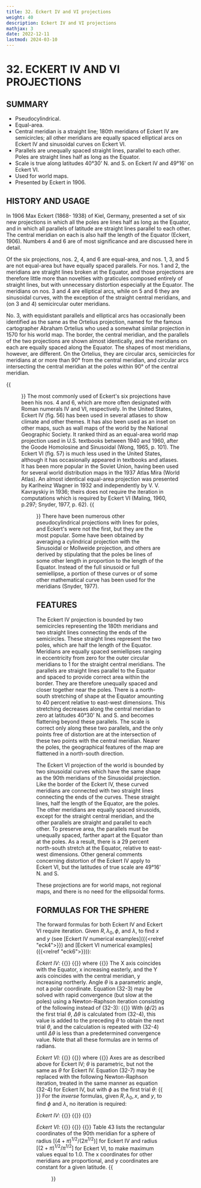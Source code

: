 ```yaml
---
title: 32. Eckert IV and VI projections
weight: 40
description: Eckert IV and VI projections
mathjax: 3
date: 2022-12-11
lastmod: 2024-03-10
---
```

# 32. ECKERT IV AND VI PROJECTIONS
## SUMMARY
- Pseudocylindrical.
- Equal-area.
- Central meridian is a straight line; 180th meridians of Eckert IV are semicircles; all other meridians are equally spaced elliptical arcs on Eckert IV and sinusoidal curves on Eckert VI.
- Parallels are unequally spaced straight lines, parallel to each other. Poles are straight lines half as long as the Equator.
- Scale is true along latitudes 40°30' N. and S. on Eckert IV and 49°16' on Eckert VI.
- Used for world maps.
- Presented by Eckert in 1906.

## HISTORY AND USAGE
In 1906 Max Eckert (1868- 1938) of Kiel, Germany, presented a set of six new projections in which all the poles are lines half as long as the Equator, and in which all parallels of latitude are straight lines parallel to each other. The central meridian on each is also half the length of the Equator (Eckert, 1906). Numbers 4 and 6 are of most significance and are discussed here in detail.

Of the six projections, nos. 2, 4, and 6 are equal-area, and nos. 1, 3, and 5 are not equal-area but have equally spaced parallels. For nos. 1 and 2, the meridians are straight lines broken at the Equator, and those projections are therefore little more than novelties with graticules composed entirely of straight lines, but with unnecessary distortion especially at the Equator. The meridians on nos. 3 and 4 are elliptical arcs, while on 5 and 6 they are sinusoidal curves, with the exception of the straight central meridians, and (on 3 and 4) semicircular outer meridians.

No. 3, with equidistant parallels and elliptical arcs has occasionally been identified as the same as the Ortelius projection, named for the famous cartographer Abraham Ortelius who used a somewhat similar projection in 1570 for his world map. The border, the central meridian, and the parallels of the two projections are shown almost identically, and the meridians on each are equally spaced along the Equator. The shapes of most meridians, however, are different. On the Ortelius, they are circular arcs, semicircles for meridians at or more than 90° from the central meridian, and circular arcs intersecting the central meridian at the poles within 90° of the central meridian.

{{<figure src="../figure56.png" link="../figure56.png" caption="__FIGURE 56__.&mdash;Eckert IV projection. An equal-area pseudocylindrical with poles half the length of Equator. Outer meridians are semicircles; others are elliptical arcs." alt="Eckert IV projection">}}
The most commonly used of Eckert's six projections have been his nos. 4 and 6, which are more often designated with Roman numerals IV and VI, respectively. In the United States, Eckert IV (fig. 56) has been used in several atlases to show climate and other themes. It has also been used as an inset on other maps, such as wall maps of the world by the National Geographic Society. It ranked third as an equal-area world map projection used in U.S. textbooks between 1940 and 1960, after the Goode Homolosine and Sinusoidal (Wong, 1965, p. 101). The Eckert VI (fig. 57) is much less used in the United States, although it has occasionally appeared in textbooks and atlases. It has been more popular in the Soviet Union, having been used for several world distribution maps in the 1937 Atlas Mira (World Atlas). An almost identical equal-area projection was presented by Karlheinz Wagner in 1932 and independently by V. V. Kavrayskiy in 1936; theirs does not require the iteration in computations which is required by Eckert VI (Maling, 1960, p.297; Snyder, 1977, p. 62).
{{<figure src="../figure57.png" link="../figure57.png" caption="__FIGURE 57__.&mdash; Eckert VI projection. Like figure 56, this is an equal-area pseudocylindrical projection with poles half the length of Equator. The meridians, however, are sinusoidal curves." alt="Eckert VI projection">}}
There have been numerous other pseudocylindrical projections with lines for poles, and Eckert's were not the first, but they are the most popular. Some have been obtained by averaging a cylindrical projection with the Sinusoidal or Mollweide projection, and others are derived by stipulating that the poles be lines of some other length in proportion to the length of the Equator. Instead of the full sinusoid or full semiellipse, a portion of these curves or of some other mathematical curve has been used for the meridians (Snyder, 1977).

## FEATURES
The Eckert IV projection is bounded by two semicircles representing the 180th meridians and two straight lines connecting the ends of the semicircles. These straight lines represent the two poles, which are half the length of the Equator. Meridians are equally spaced semiellipses ranging in eccentricity from zero for the outer circular meridians to 1 for the straight central meridians. The parallels are straight lines parallel to the Equator and spaced to provide correct area within the border. They are therefore unequally spaced and closer together near the poles. There is a north-south stretching of shape at the Equator amounting to 40 percent relative to east-west dimensions. This stretching decreases along the central meridian to zero at latitudes 40°30' N. and S. and becomes flattening beyond these parallels. The scale is correct only along these two parallels, and the only points free of distortion are at the intersection of these two points with the central meridian. Nearer the poles, the geographical features of the map are flattened in a north-south direction.

The Eckert VI projection of the world is bounded by two sinusoidal curves which have the same shape as the 90th meridians of the Sinusoidal projection. Like the border of the Eckert IV, these curved meridians are connected with two straight lines connecting the ends of the curves. These straight lines, half the length of the Equator, are the poles. The other meridians are equally spaced sinusoids, except for the straight central meridian, and the other parallels are straight and parallel to each other. To preserve area, the parallels must be unequally spaced, farther apart at the Equator than at the poles. As a result, there is a 29 percent north-south stretch at the Equator, relative to east-west dimensions. Other general comments concerning distortion of the Eckert IV apply to Eckert VI, but the latitudes of true scale are 49°16' N. and S.

These projections are for world maps, not regional maps, and there is no need for the ellipsoidal forms.

## FORMULAS FOR THE SPHERE
The forward formulas for both Eckert IV and Eckert VI require iteration. Given $R, \lambda_0, \phi,$ and $\lambda$, to find $x$ and $y$ (see [Eckert IV numerical examples]({{<relref "eck4">}}) and [Eckert VI numerical examples]({{<relref "eck6">}})):

_Eckert IV_:
{{<math>}}\begin{align}
x &= \{2/[\pi(4+\pi)]^{1/2}\}R(\lambda-\lambda_0)(1+\cos\theta) \tag{32-1} \cr
  &= 0.4222382\,R(\lambda-\lambda_0)(1+\cos\theta) \tag{32-1a}
\end{align}{{</math>}}
{{<math>}}\begin{align}
y &=2[\pi/(4+\pi)]^{1/2}R\sin\theta \tag{32-2} \cr
  &=1.3265004\,R\sin\theta \tag{32-2a}
\end{align}{{</math>}}
where
{{<math tag="32-3">}}\theta+\sin\theta+2\sin\theta = (2+\pi/2)\sin\phi{{</math>}}
The X axis coincides with the Equator, x increasing easterly, and the Y axis coincides with the central meridian, y increasing northerly. Angle $\theta$ is a parametric angle, not a polar coordinate. Equation (32-3) may be solved with rapid convergence (but slow at the poles) using a Newton-Raphson iteration consisting of the following instead of (32-3):
{{<math tag="32-4">}}\begin{align}
\Delta\theta = &-[\theta+\sin\theta\cos\theta+2\sin\theta-(2+\pi/2)\sin\phi]/ \cr
               &[2\cos\theta(1+\cos\theta)]
\end{align}{{</math>}}
With $(\phi/2)$ as the first trial $\theta$, $\Delta\theta$ is calculated from (32-4), this value is added to the preceding $\theta$ to obtain the next trial $\theta$, and the calculation is repeated with (32-4) until $\Delta\theta$ is less than a predetermined convergence value. Note that all these formulas are in terms of radians.

_Eckert VI_:
{{<math tag="32-5">}}x = R(\lambda-\lambda_0)(1+\cos\theta)/(2+\pi)^{1/2}{{</math>}}
{{<math tag="32-6">}}y = 2R\theta/(2+\pi)^{1/2}{{</math>}}
where
{{<math tag="32-7">}}\theta+\sin\theta = (1+\pi/2)\sin\phi{{</math>}}
Axes are as described above for Eckert IV; $\theta$ is parametric, but not the same as $\theta$ for Eckert IV. Equation (32-7) may be replaced with the following Newton-Raphson iteration, treated in the same manner as equation (32-4) for Eckert IV, but with $\phi$ as the first trial $\theta$:
{{<math tag="32-8">}}\Delta\theta=-[\theta+\sin\theta-(1+\pi/2)\sin\phi]/(1+\cos\theta){{</math>}}
For the _inverse_ formulas, given $R, \lambda_0, x,$ and $y$, to find $\phi$ and $\lambda$, no iteration is required:

_Eckert IV_:
{{<math>}}\begin{align}
\theta &= \arcsin[y(4+\pi)^{1/2}/(2\pi^{1/2}R)] \tag{32-9} \cr
       &= \arcsin[y/(1.3265004R)] \tag{32-9a}
\end{align}{{</math>}}
{{<math tag="32-10">}}\phi = \arcsin[(\theta+\sin\theta\cos\theta+2\sin\theta)/(2+\pi/2)]{{</math>}}
{{<math>}}\begin{align}
\lambda &= \lambda_0 + [\pi(4+\pi)]^{1/2}x/[2R(1+\cos\theta)] \tag{32-11} \cr
        &= \lambda_0 + x/[0.4222382R(1+\cos\theta)] \tag{32-11a}
\end{align}{{</math>}}

_Eckert VI_:
{{<math tag="32-12">}}\theta = (2+\pi)^{1/2}y/(2R){{</math>}}
{{<math tag="32-13">}}\phi = \arcsin[(\theta+\sin\theta)/(1+\pi/2)]{{</math>}}
{{<math tag="32-14">}}\lambda = \lambda_0 + (2+\pi)^{1/2}x/[R(1+\cos\theta)]{{</math>}}
Table 43 lists the rectangular coordinates of the 90th meridian for a sphere of radius $[(4+\pi)^{1/2}/(2\pi^{1/2})]$ for Eckert IV and radius $[(2+\pi)^{1/2}/\pi^{1/2}]$ for Eckert VI, to make maximum values equal to 1.0. The x coordinates for other meridians are proportional, and y coordinates are constant for a given latitude.
{{<figure src="../table43.png" link="../table43.png" caption="__TABLE 43__.&mdash;Eckert IV and VI projections: Rectangular coordinates for 90th meridian" alt="Eckert IV and VI projections: Rectangular coordinates for 90th meridian">}}
